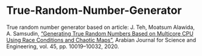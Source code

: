 # True-Random-Number-Generator

  True random number generator based on article: J. Teh, Moatsum Alawida, A. Samsudin, [“Generating True Random Numbers Based on Multicore CPU Using Race Conditions and Chaotic Maps”](https://www.academia.edu/43042536/Generating_True_Random_Numbers_Based_on_Multicore_CPU_Using_Race_Conditions_and_Chaotic_Maps), Arabian Journal for Science and Engineering, vol. 45, pp. 10019–10032, 2020.

